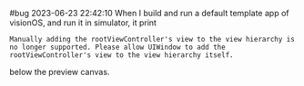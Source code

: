 #bug 2023-06-23 22:42:10
When I build and run a default template app of visionOS, and run it in simulator, it print
```
Manually adding the rootViewController's view to the view hierarchy is no longer supported. Please allow UIWindow to add the rootViewController's view to the view hierarchy itself.
```
below the preview canvas.